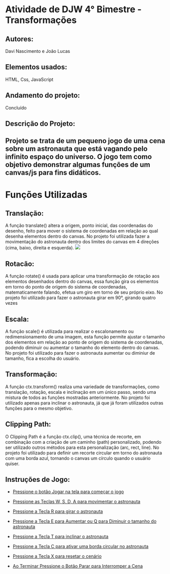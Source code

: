 # Atividade de DJW 4° Bimestre - Transformações
<h2>Autores:</h2> 
Davi Nascimento e João Lucas

<h2>Elementos usados:</h2> 
HTML, Css, JavaScript

<h2>Andamento do projeto:</h2> 
Concluído

<h2>Descrição do Projeto:<h2>
Projeto se trata de um pequeno jogo de uma cena sobre um astronauta que está vagando pelo infinito espaço do universo. O jogo tem como objetivo
demonstrar algumas funções de um canvas/js para fins didáticos.

# Funções Utilizadas
<h2>Translação:</h2>
A função translate() altera a origem, ponto inicial, das coordenadas do desenho,
feito para mover o sistema de coordenadas em relação ao qual desenha elementos dentro do canvas.
No projeto foi utilizada fazer a movimentação do astronauta dentro dos limites do canvas em 4 direções
(cima, baixo, direita e esquerda).
<img src="../img/astro_default.png"></img>


<h2>Rotacão:</h2>
A função rotate() é usada para aplicar uma transformação de rotação aos elementos desenhados dentro do canvas, 
essa função gira os elementos em torno do ponto de origem do sistema de coordenadas, matematicamente falando,
efetua um giro em torno de seu próprio eixo.
No projeto foi utilizado para fazer o astronauta girar em 90°, girando quatro vezes  

<h2>Escala:</h2>
A função scale() é utilizada para realizar o escalonamento ou redimensionamento de uma imagem, esta função 
permite ajustar o tamanho dos elementos em relação ao ponto de origem do sistema de coordenadas, podendo diminuir ou
aumentar o tamanho do elemento dentro do canvas.
No projeto foi utilizado para fazer o astronauta aumentar ou diminiur de tamanho, fica a escolha do usuário.

<h2>Transformação:</h2>
A função ctx.transform() realiza uma variedade de transformações, como translação, rotação, escala 
e inclinação em um único passo, sendo uma mistura de todos as funções mostradas anteriormente.
No projeto foi utilizado apenas para inclinar o astronauta, já que já foram utilizados outras
funções para o mesmo objetivo.

<h2>Clipping Path:</h2>
O Clipping Path é a função ctx.clip(), uma técnica de recorte, em combinação com a criação de um caminho (path) personalizado,
podendo ser utilizado outros métodos para esta personalização (arc, rect, line).
No projeto foi utilizado para definir um recorte circular em torno do astronauta com uma borda azul, tornando o canvas um círculo quando o usuário quiser.



<h2>Instruções de Jogo:</h2>  
<p>
      
- [Pressione o botão Jogar na tela para começar o jogo]()
      
- [Pressione as Teclas W, S, D, A para movimentar o astronauta]()
  
- [Pressione a Tecla R para girar o astronauta]()

- [Pressione a Tecla E para Aumentar ou Q para Diminuir o tamanho do astronauta]()

- [Pressione a Tecla T para inclinar o astronauta]()

- [Pressione a Tecla C para ativar uma borda circular no astronauta]()

- [Pressione a Tecla X para resetar o cenário]()

- [Ao Terminar Pressione o Botão Parar para Interromper a Cena]()
  
</p>
